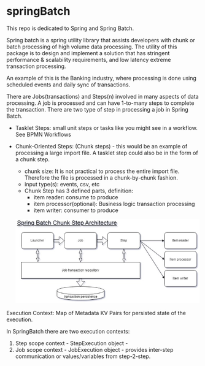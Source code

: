 # springBatch

This repo is dedicated to Spring and Spring Batch.

Spring batch is a spring utility library that assists developers with chunk or batch processing of high volume data processing. The utility of this package is to design and implement a solution that has stringent performance & scalability requirements, and low latency extreme transaction processing.

An example of this is the Banking industry, where processing is done using scheduled events and daily sync of transactions.

There are Jobs(transactions) and Steps(n) involved in many aspects of data processing. A job is processed and can have 1-to-many steps to complete the transaction. There are two type of step in processing a job in Spring Batch.

 - Tasklet Steps: small unit steps or tasks like you might see in a workflow. See BPMN Workflows
 - Chunk-Oriented Steps: (Chunk steps) - this would be an example of processing a large import file. A tasklet step could also be in the form of a chunk step.
 
 	- chunk size: It is not practical to process the entire import file. Therefore the file is processed in a chunk-by-chunk fashion. 
	- input type(s): events, csv, etc
	- Chunk Step has 3 defined parts, definition:
 		- item reader: consume to produce
 		- item processor(optional): Business logic transaction processing
	 	- item writer: consumer to produce 
	 	
   ![Alt text](./spring_batch_overviewIO.jpg?raw=true "Spring Batch Overview")

Execution Context: Map of Metadata KV Pairs for persisted state of the execution.
  	
In SpringBatch there are two execution contexts:
  1) Step scope context - StepExecution object -
  1) Job scope context - JobExecution object - provides inter-step communication or values/variables from step-2-step.  

